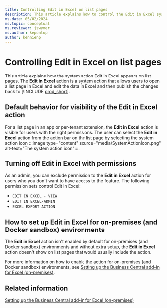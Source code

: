 ```yaml
---
title: Controlling Edit in Excel on list pages
description: This article explains how to control the Edit in Excel system action on list pages.
ms.date: 05/02/2024
ms.topic: conceptual
ms.reviewer: jswymer
ms.author: kepontop
author: kennienp
---
```


# Controlling Edit in Excel on list pages

This article explains how the system action Edit in Excel appears on list pages. The **Edit in Excel** action is a system action that allows users to open a list page in Excel and edit the data in Excel and then publish the changes back to [!INCLUDE [prod_short](includes/prod_short.md)]. 

## Default behavior for visibility of the Edit in Excel action

For a list page in an app or per-tenant extension, the **Edit in Excel** action is visible for users with the right permissions. The user can select the **Edit in Excel** action from the action bar on the list page by selecting the system action icon :::image type="content" source="media/SystemActionIcon.png" alt-text="The system action icon":::.

## Turning off Edit in Excel with permissions

As an admin, you can exclude permission to the **Edit in Excel** action for users who you don't want to have access to the feature. The following permission sets control Edit in Excel: 

- `EDIT IN EXCEL - VIEW`
- `EDIT IN EXCEL-ADMIN`
- `EXCEL EXPORT ACTION`

## How to set up Edit in Excel for on-premises (and Docker sandbox) environments 

The **Edit in Excel** action isn't enabled by default for on-premises (and Docker sandbox) environments and without extra setup, the **Edit in Excel** action doesn't show on list pages that would usually include the action. 

For more information on how to enable the action for on-premises (and Docker sandbox) environments, see [Setting up the Business Central add-in for Excel (on-premises)](../administration/configuring-excel-addin.md).

## Related information

[Setting up the Business Central add-in for Excel (on-premises)](../administration/configuring-excel-addin.md)  